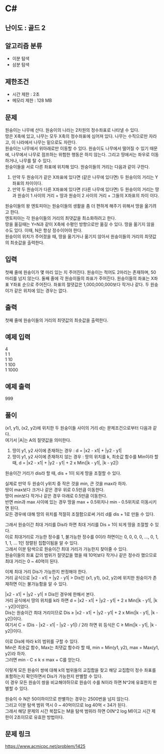 # C#

## 난이도 : 골드 2

## 알고리즘 분류
  - 이분 탐색
  - 삼분 탐색

## 제한조건
  - 시간 제한 : 2초
  - 메모리 제한 : 128 MB

## 문제
원숭이는 나무에 산다. 원숭이의 나라는 2차원의 정수좌표로 나타낼 수 있다.<br/>
땅은 X축에 있고, 나무는 모두 X축의 정수좌표에 심어져 있다. 나무는 수직으로만 자라고, 이 나라에서 나무는 밑으로도 자란다.<br/>
원숭이는 나무에서 위아래로만 이동할 수 있다. 원숭이도 나무에서 떨어질 수 있기 때문에, 나무에서 나무로 점프하는 위험한 행동은 하지 않는다. 그리고 땅에서는 좌우로 이동하거나, 나무를 탈 수 있다.<br/>
원숭이들을 서로 다른 좌표에 위치해 있다. 원숭이들의 거리는 다음과 같이 구한다.<br/>

  1. 만약 두 원숭이가 같은 X좌표에 있다면 (같은 나무에 있다면) 두 원숭이의 거리는 Y좌표의 차이이다.
  2. 만약 두 원숭이가 다른 X좌표에 있다면 (다른 나무에 있다면) 두 원숭이의 거리는 땅과 원숭이 1 사이의 거리 + 땅과 원숭이 2 사이의 거리 + 그들의 X좌표의 차이 이다.

원숭이들의 왕 엔토피아는 원숭이들의 생활을 좀 더 편하게 해주기 위해서 땅을 옮기려고 한다.<br/>
엔토피아는 각 원숭이들의 거리의 최댓값을 최소화하려고 한다.<br/>
땅을 옮길때는 Y=N과 같이 X축에 수평인 방향으로만 옮길 수 있다. 땅을 옮기지 않을 수도 있다. 이때, N은 항상 정수이어야 한다.<br/>
원숭이의 위치가 주어졌을 때, 땅을 옮기거나 옮기지 않아서 원숭이들의 거리의 최댓값의 최솟값을 출력한다.<br/>


## 입력
첫째 줄에 원숭이가 몇 마리 있는 지 주어진다. 원숭이는 적어도 2마리는 존재하며, 50마리를 넘지 않는다. 둘째 줄에 각 원숭이들의 좌표가 주어진다. 원숭이들의 좌표는 X좌표 Y좌표 순으로 주어진다. 좌표의 절댓값은 1,000,000,000보다 작거나 같다. 두 원숭이가 같은 위치에 있는 경우는 없다.<br/>


## 출력
첫째 줄에 원숭이들의 거리의 최댓값의 최솟값을 출력한다.<br/>


## 예제 입력
4<br/>
1 1<br/>
1 10<br/>
1 100<br/>
1 1000<br/>


## 예제 출력
999<br/>


## 풀이
(x1, y1), (x2, y2)에 위치한 두 원숭이들 사이의 거리 d는 문제조건으로부터 다음과 같다.<br/>
여기서 |A|는 A의 절댓값을 의미한다.<br/>

  1. 땅이 y1, y2 사이에 존재하는 경우 : d = |x2 - x1| + |y2 - y1|
  2. 땅이 y1, y2 사이에 존재하지 않는 경우 : 땅의 위치를 k, 최솟값 함수를 Min이라 할 때, d = |x2 - x1| + |y2 - y1| + 2 x Min(|k - y1|, |k - y2|)


원숭이간 거리가 dis라 할 때, dis + 1이 되게 땅을 조절할 수 있다.<br/>


실제로 만약 두 원숭이 y위치 중 작은 것을 min, 큰 것을 max라 하자.<br/>
땅이 max보다 크거나 같은 경우 위로 0.5만큼 이동한다.<br/>
땅이 min보다 작거나 같은 경우 아래로 0.5만큼 이동한다.<br/>
반면 min과 max 사이에 있는 경우 땅을 max + 0.5위치나 min - 0.5위치로 이동시키면 된다.<br/>
모든 경우에 대해 땅의 위치를 적절히 조절함으로써 거리 d를 dis + 1로 만들 수 있다.<br/>


그래서 원숭이간 최대 거리를 Dis라 하면 최대 거리를 Dis + 1이 되게 땅을 조절할 수 있다.<br/>
이로 최대거리로 가능한 정수를 1, 불가능한 정수를 0이라 하면이는 0, 0, 0, 0, ..., 0, 1, 1, 1, ... 1인 정렬된 집합이됨을 알 수 있다.<br/>
그래서 이분 탐색으로 원숭이간 최대 거리가 가능한지 찾아줄 수 있다.<br/>
원숭이들의 좌표 값의 범위가 절댓값을 했을 때 10억보다 작거나 같은 정수라 했으므로 최대 거리는 0 ~ 40억이 된다.<br/>


이제 최대 거리 Dis가 가능한지 판정해야 한다.<br/>
거리 공식으로 |x2 - x1| + |y2 - y1| > Dis인 (x1, y1), (x2, y2)에 위치한 원숭이가 존재하면 이는 불가능함을 알 수 있다.<br/>


|x2 - x1| + |y2 - y1| ≤ Dis인 경우에 한해서 본다.<br/>
거리 공식에서 땅의 위치를 k라 하면 d = |x2 - x1| + |y2 - y1| + 2 x Min(|k - y1|, |k - y2|)이었다.<br/>
Dis는 원숭이간 최대 거리이므로 Dis ≥ |x2 - x1| + |y2 - y1| + 2 x Min(|k - y1|, |k - y2|)이다.<br/>
여기서 C = (Dis - |x2 - x1| - |y2 - y1|) / 2라 하면 위 등식은 C ≥ Min(|k - y1|, |k - y2|)이다.<br/>


이로 Dis에 따라 k의 범위를 구할 수 있다.<br/>
Min은 최솟값 함수, Max는 최댓값 함수라 할 때, min = Min(y1, y2), max = Max(y1, y2)라 하자.<br/>
그러면 min - C ≤ k ≤ max + C를 얻는다.<br/>


이렇게 모든 원숭이 쌍에 대해 k의 범위들의 교집합을 찾고 해당 교집합이 정수 좌표를 포함하는지 확인하면서 Dis가 가능한지 판별할 수 있다.<br/>
이 경우 모든 원숭이 쌍을 비교해야하므로 원숭이 수를 N이라 하면 N^2에 유효한지 판별할 수 있다.<br/>


원숭이 수 N은 50이하이므로 판별하는 경우는 2500번을 넘지 않는다.<br/>
그리고 이분 탐색 범위 역시 0 ~ 40억이므로 log 40억 < 34가 된다.<br/>
그래서 해당 문제의 시간 복잡도는 M을 탐색 범위라 하면 O(N^2 log M)이고 시간 제한이 2초이므로 유효한 방법이다.<br/>


## 문제 링크
https://www.acmicpc.net/problem/1425